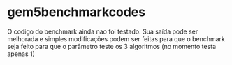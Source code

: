 # gem5benchmarkcodes

O codigo do benchmark ainda nao foi testado. Sua saída pode ser melhorada e simples modificações podem ser feitas para que o benchmark seja feito para que o parâmetro teste os 3 algoritmos (no momento testa apenas 1)
